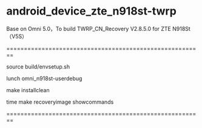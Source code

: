 # android_device_zte_n918st-twrp
Base on Omni 5.0，To build TWRP_CN_Recovery V2.8.5.0 for ZTE N918St（V5S）


========================================================

source build/envsetup.sh

lunch omni_n918st-userdebug

make installclean

time make recoveryimage showcommands

========================================================
